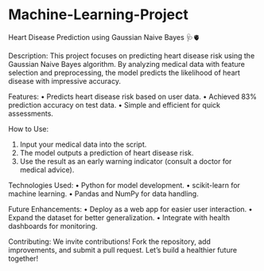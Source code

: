 # Machine-Learning-Project

Heart Disease Prediction using Gaussian Naive Bayes 🩺🫀

Description:
This project focuses on predicting heart disease risk using the Gaussian Naive Bayes algorithm. By analyzing medical data with feature selection and preprocessing, the model predicts the likelihood of heart disease with impressive accuracy.

Features:
•	Predicts heart disease risk based on user data.
•	Achieved 83% prediction accuracy on test data.
•	Simple and efficient for quick assessments.

How to Use:
1.	Input your medical data into the script.
2.	The model outputs a prediction of heart disease risk.
3.	Use the result as an early warning indicator (consult a doctor for medical advice).

Technologies Used:
•	Python for model development.
•	scikit-learn for machine learning.
•	Pandas and NumPy for data handling.

Future Enhancements:
•	Deploy as a web app for easier user interaction.
•	Expand the dataset for better generalization.
•	Integrate with health dashboards for monitoring.

Contributing:
We invite contributions! Fork the repository, add improvements, and submit a pull request. Let’s build a healthier future together!

